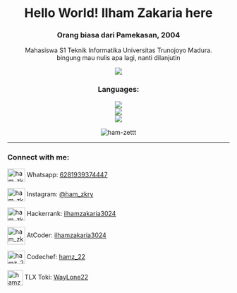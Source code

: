 <h1 align="center">Hello World! Ilham Zakaria here</h1>
<h3 align="center">Orang biasa dari Pamekasan, 2004</h3>

<p align="center">Mahasiswa S1 Teknik Informatika Universitas Trunojoyo Madura.<br>bingung mau nulis apa lagi, nanti dilanjutin</p>
<p align="center" ><img src="https://strumace.com/cdn/shop/files/pixel-art-background-artworkcopia.webp?width=500" height="" width=""/></p>
<h3 align="center">Languages:</h3>


<p align="center">
<img src="https://skillicons.dev/icons?i=c,cpp,py,java,js,php"/> <br>
<img src="https://skillicons.dev/icons?i=html,css,bootstrap"/> <br>
<img src="https://skillicons.dev/icons?i=linux,git"/>
</p>

<p align="center"><img align="center" src="https://github-readme-stats.vercel.app/api/top-langs?username=ham-zettt&show_icons=true&locale=en&layout=compact" alt="ham-zettt" /></p>

<hr>
<h3 align="left">Connect with me:</h3>
<p align="left">
<img align="center" src="https://raw.githubusercontent.com/rahuldkjain/github-profile-readme-generator/master/src/images/icons/Social/whatsapp.svg" alt="ham_zkry" height="30" width="40" />
Whatsapp: <a href="https://wa.me/6281939374447" target="blank">6281939374447</a>
</p>
<p align="left">
<img align="center" src="https://raw.githubusercontent.com/rahuldkjain/github-profile-readme-generator/master/src/images/icons/Social/instagram.svg" alt="ham_zkry" height="30" width="40" />
Instagram: <a href="https://instagram.com/ham_zkry" target="blank">@ham_zkry</a>
</p>
<p>
<img align="center" src="https://raw.githubusercontent.com/rahuldkjain/github-profile-readme-generator/master/src/images/icons/Social/hackerrank.svg" alt="ham_zkry" height="30" width="40" />
Hackerrank: <a href="https://www.hackerrank.com/profile/ilhamzakaria3024" target="blank">ilhamzakaria3024</a>
</p>
<p>
<img align="center" src="https://img.atcoder.jp/assets/atcoder.png" alt="ham_zkry" height="40" width="40" />
AtCoder: <a href="https://atcoder.jp/users/ilhamzakaria3024" target="blank">ilhamzakaria3024</a>
</p>
<p>
<img align="center" src="https://cdn.jsdelivr.net/npm/simple-icons@3.1.0/icons/codechef.svg" alt="hamz_22" height="30" width="40" />
Codechef: <a href="https://www.codechef.com/users/hamz_22" target="blank">hamz_22</a>
</p>
<p>
<img align="center" src="https://encrypted-tbn0.gstatic.com/images?q=tbn:ANd9GcSTHXnvHSGzOJqWhLZMeuiGI7oVa_mF-TrSGc_IyQHdLw&s" alt="hamz_22" height="35" width="35" />
TLX Toki: <a href="https://tlx.toki.id/profiles/WayLone22" target="blank">WayLone22</a>
</p>
